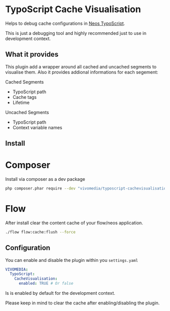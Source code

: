 # TypoScript Cache Visualisation
Helps to debug cache configurations in [Neos TypoScript](https://github.com/neos/typoscript/).

This is just a debugging tool and highly recommended just to use in development context.

## What it provides
This plugin add a wrapper around all cached and uncached segments to visualise them. Also it provides addional informations for each segement:

Cached Segments
* TypoScript path
* Cache tags
* Lifetime

Uncached Segments
* TypoScript path
* Context variable names

## Install
# Composer
Install via composer as a dev package
```bash
php composer.phar require --dev "vivomedia/typoscript-cachevisualisation" "~0.1"
```

# Flow
After install clear the content cache of your flow/neos application.
```bash
./flow flow:cache:flush --force
```

## Configuration
You can enable and disable the plugin within you `settings.yaml`

```yaml
VIVOMEDIA:
  TypoScript:
    CacheVisualisation:
      enabled: TRUE # Or false
```

Is is enabled by default for the development context.

Please keep in mind to clear the cache after enabling/disabling the plugin.
